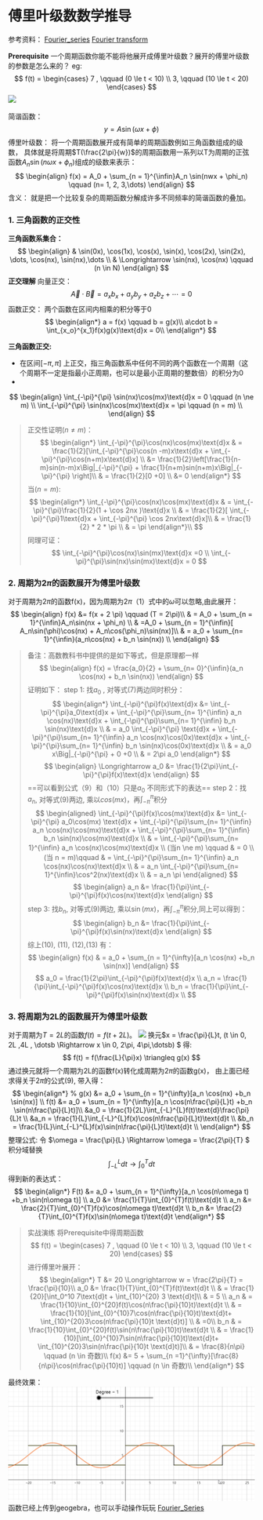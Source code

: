 # 傅里叶级数数学推导
参考资料：
[Fourier_series](https://en.wikipedia.org/wiki/Fourier_series)
[Fourier transform](https://en.wikipedia.org/wiki/Fourier_transform)

**Prerequisite**
一个周期函数你能不能将他展开成傅里叶级数？展开的傅里叶级数的参数是怎么来的？ 
eg: 
$$
f(t) = 
\begin{cases}
    7 ,  \qquad (0 \le t < 10) \\
    3, \qquad   (10 \le t < 20)
\end{cases}
$$
![](./AlgebraImage/periodical_function.png)

简谐函数： $$ y = A \sin(\omega x + \phi)$$
傅里叶级数： 将一个周期函数展开成有简单的周期函数例如三角函数组成的级数， 具体就是将周期$T(\frac{2\pi}{w})$的周期函数用一系列以T为周期的正弦函数$A_n\sin(n \omega x + \phi_n)$组成的级数来表示：
$$
\begin{align}
f(x) = A_0  + \sum_{n = 1}^{\infin}A_n \sin(nwx + \phi_n) \qquad (n= 1, 2, 3,\dots)    
\end{align}
$$
含义： 就是把一个比较复杂的周期函数分解成许多不同频率的简谐函数的叠加。

### 1. 三角函数的正交性
**三角函数系集合：**
$$
\begin{align}
    & \sin(0x), \cos(1x), \cos(x), \sin(x), \cos(2x), \sin(2x), \dots, \cos(nx), \sin(nx),\dots \\
    & \Longrightarrow \sin(nx), \cos(nx)    \qquad   (n \in N)
\end{align}
$$
**正交理解**
向量正交：
$$\overrightarrow{A}\cdot \overrightarrow{B} = a_xb_x+ a_yb_y + a_zb_z+ \dotsb = 0$$
函数正交：
两个函数在区间内相乘的积分等于0
$$
\begin{align*}
    a = f(x)  \qquad   b = g(x)\\
    a\cdot b = \int_{x_o}^{x_1}f(x)g(x)\text{d}x = 0\\
\end{align*}
$$

**三角函数正交:**
* 在区间$[-\pi, \pi]$ 上正交，指三角函数系中任何不同的两个函数在一个周期（这个周期不一定是指最小正周期，也可以是最小正周期的整数倍）的积分为0
* 
$$
\begin{align}
    \int_{-\pi}^{\pi} \sin(nx)\cos(mx)\text{d}x = 0  \qquad (n \ne m) \\
    \int_{-\pi}^{\pi} \sin(nx)\cos(mx)\text{d}x = \pi \qquad (n = m) \\
\end{align}
$$
>正交性证明$(n \ne m)$：
$$
\begin{align*}
    \int_{-\pi}^{\pi}\cos(nx)\cos(mx)\text{d}x & = \frac{1}{2}[\int_{-\pi}^{\pi}\cos(n -m)x\text{d}x + \int_{-\pi}^{\pi}\cos(n+m)x\text{d}x] \\
    &= \frac{1}{2}\left[\frac{1}{n-m}sin(n-m)x\Big|_{-\pi}^{\pi} + \frac{1}{n+m}sin(n+m)x\Big|_{-\pi}^{\pi} \right]\\
    & = \frac{1}{2}[0 +0] \\
    &= 0
\end{align*}
$$
当$(n = m)$:
$$
\begin{align*}
\int_{-\pi}^{\pi}\cos(nx)\cos(mx)\text{d}x  & = \int_{-\pi}^{\pi}\frac{1}{2}(1 + \cos 2nx )\text{d}x \\
& = \frac{1}{2}[ \int_{-\pi}^{\pi}1\text{d}x + \int_{-\pi}^{\pi} \cos 2nx\text{d}x]\\
& = \frac{1}{2} * 2 * \pi \\
& = \pi
\end{align*}\\
$$
同理可证： 
$$
\int_{-\pi}^{\pi}\cos(nx)\sin(mx)\text{d}x =0  \\
\int_{-\pi}^{\pi}\sin(nx)\sin(mx)\text{d}x = 0
$$
  
### 2. 周期为$2\pi$的函数展开为傅里叶级数
对于周期为$2\pi$的函数f(x)，因为周期为$2\pi$（1）式中的$\omega$可以忽略,由此展开：
$$
\begin{align}
    f(x) &= f(x + 2 \pi) \qquad   (T = 2\pi)\\
    & = A_0 + \sum_{n = 1}^{\infin}A_n\sin(nx + \phi_n) \\
    & =A_0 + \sum_{n = 1}^{\infin}[ A_n\sin(\phi)\cos(nx) + A_n\cos(\phi_n)\sin(nx)]\\
    & = a_0 + \sum_{n= 1}^{\infin}(a_n\cos(nx) + b_n \sin(nx)) \\
\end{align}
$$
>备注：高数教科书中提供的是如下等式，但是原理都一样
$$
\begin{align}
    f(x) = \frac{a_0}{2} + \sum_{n= 0}^{\infin}(a_n \cos(nx) + b_n \sin(nx))
\end{align}
$$
证明如下：
step 1: 找$a_0$ , 对等式(7)两边同时积分：
$$
\begin{align*}
    \int_{-\pi}^{\pi}f(x)\text{d}x &= \int_{-\pi}^{\pi}a_0\text{d}x + \int_{-\pi}^{\pi}\sum_{n= 1}^{\infin} a_n \cos(nx)\text{d}x +  \int_{-\pi}^{\pi}\sum_{n= 1}^{\infin} b_n \sin(nx)\text{d}x \\
    & = a_0 \int_{-\pi}^{\pi} \text{d}x + \int_{-\pi}^{\pi}\sum_{n= 1}^{\infin} a_n \cos(nx)\cos(0x)\text{d}x +  \int_{-\pi}^{\pi}\sum_{n= 1}^{\infin} b_n \sin(nx)\cos(0x)\text{d}x \\
    & = a_0 x\Big|_{-\pi}^{\pi} + 0 +0 \\
    & = 2\pi a_0 
\end{align*}
$$
$$
\begin{align}
    \Longrightarrow a_0 &= \frac{1}{2\pi}\int_{-\pi}^{\pi}f(x)\text{d}x  
\end{align}
$$
> ==可以看到公式（9）和（10）只是$a_0$ 不同形式下的表达==
>step 2：找$a_n$, 对等式(9)两边, 乘以$cos(mx)$，再$\int_{-\pi}^{\pi}$积分
$$
\begin{aligned}
     \int_{-\pi}^{\pi}f(x)\cos(mx)\text{d}x &=  \int_{-\pi}^{\pi} a_0\cos(mx) \text{d}x + \int_{-\pi}^{\pi}\sum_{n= 1}^{\infin} a_n \cos(nx)\cos(mx)\text{d}x +  \int_{-\pi}^{\pi}\sum_{n= 1}^{\infin} b_n \sin(nx)\cos(mx)\text{d}x \\
     & = \int_{-\pi}^{\pi}\sum_{n= 1}^{\infin} a_n \cos(nx)\cos(mx)\text{d}x  \\
     (当n \ne m) \qquad  & = 0 \\
 (当 n = m)\qquad & = \int_{-\pi}^{\pi}\sum_{n= 1}^{\infin} a_n \cos(nx)\cos(nx)\text{d}x \\
 & = a_n \int_{-\pi}^{\pi}\sum_{n= 1}^{\infin}\cos^2(nx)\text{d}x \\
 & = a_n \pi
\end{aligned}
$$
$$
\begin{align}
    a_n &= \frac{1}{\pi}\int_{-\pi}^{\pi}f(x)\cos(nx)\text{d}x  
\end{align}
$$
>step 3: 找$b_n$, 对等式(9)两边, 乘以$\sin(mx)$，再$\int_{-\pi}^{\pi}$积分,同上可以得到：
$$
\begin{align}
    b_n &= \frac{1}{\pi}\int_{-\pi}^{\pi}f(x)\sin(nx)\text{d}x  
\end{align}
$$
综上(10), (11), (12),(13) 有：
$$
\begin{align}
    f(x) & = a_0 + \sum_{n = 1}^{\infty}[a_n \cos(nx) +b_n \sin(nx)]    
\end{align}
$$ 
$$
a_0 = \frac{1}{2\pi}\int_{-\pi}^{\pi}f(x)\text{d}x \\
a_n = \frac{1}{\pi}\int_{-\pi}^{\pi}f(x)\cos(nx)\text{d}x \\
b_n = \frac{1}{\pi}\int_{-\pi}^{\pi}f(x)\sin(nx)\text{d}x \\
$$


### 3. 将周期为2L的函数展开为傅里叶级数
对于周期为$T = 2L$的函数$f(t) = f(t+2L)$。
![](./AlgebraImage/function_transform.png)
换元$x = \frac{\pi}{L}t, (t \in 0, 2L ,4L , \dotsb \Rightarrow  x \in 0, 2\pi, 4\pi,\dotsb) $ 得:
$$
 f(t) = f(\frac{L}{\pi}x) \triangleq  g(x)
$$
通过换元就将一个周期为2L的函数f(x)转化成周期为$2\pi$的函数g(x)， 由上面已经求得关于$2\pi$的公式(9), 带入得：
$$
\begin{align*}
    % g(x) &=  a_0 + \sum_{n = 1}^{\infty}[a_n \cos(nx) +b_n \sin(nx)] \\
    f(t) &= a_0 + \sum_{n = 1}^{\infty}[a_n \cos(n\frac{\pi}{L}t) +b_n \sin(n\frac{\pi}{L}t)]\\
    &a_0 = \frac{1}{2L}\int_{-L}^{L}f(t)\text{d}\frac{\pi}{L}t      \\
    &a_n = \frac{1}{L}\int_{-L}^{L}f(x)\cos(n\frac{\pi}{L}t)\text{d}t    \\
    &b_n = \frac{1}{L}\int_{-L}^{L}f(x)\sin(n\frac{\pi}{L}t)\text{d}t    \\
\end{align*}
$$
整理公式: 令 $\omega = \frac{\pi}{L} \Rightarrow \omega =  \frac{2\pi}{T} $ 积分域替换
$$\int_{-L}^{L}dt \longrightarrow  \int_{0}^{T}dt $$
得到新的表达式：
$$
\begin{align*}
    F(t) &= a_0 + \sum_{n = 1}^{\infty}[a_n \cos(n\omega t) +b_n \sin(n\omega t)]  \\
    a_0 &= \frac{1}{T}\int_{0}^{T}f(t)\text{d}t \\
    a_n &= \frac{2}{T}\int_{0}^{T}f(x)\cos(n\omega t)\text{d}t \\
    b_n &= \frac{2}{T}\int_{0}^{T}f(x)\sin(n\omega t)\text{d}t 
\end{align*}
$$
>实战演练
将Prerequisite中得周期函数
$$
f(t) = 
\begin{cases}
    7 ,  \qquad (0 \le t < 10) \\
    3, \qquad   (10 \le t < 20)
\end{cases}
$$
进行傅里叶展开：
$$
\begin{align*}
    T &= 20 \Longrightarrow w = \frac{2\pi}{T} = \frac{\pi}{10}\\   
    a_0 &= \frac{1}{T}\int_{0}^{T}f(t)\text{d}t \\
    & = \frac{1}{20}[\int_0^10 7\text{d}t + \int_{10}^{20} 3 \text{d}t]\\
    & = 5 \\
    a_n & = \frac{1}{10}\int_{0}^{20}f(t)\cos(n\frac{\pi}{10}t)\text{d}t \\
    & = \frac{1}{10}[\int_{0}^{10}7\cos(n\frac{\pi}{10}t)\text{d}t+ \int_{10}^{20}3\cos(n\frac{\pi}{10}t \text{d}t)] \\
    & =0\\
    b_n & = \frac{1}{10}\int_{0}^{20}f(t)\sin(n\frac{\pi}{10}t)\text{d}t \\
    & = \frac{1}{10}[\int_{0}^{10}7\sin(n\frac{\pi}{10}t)\text{d}t+ \int_{10}^{20}3\sin(n\frac{\pi}{10}t \text{d}t)]\\
    & = \frac{8}{n\pi}  \qquad  (n \in 奇数)\\
    f(x) &= 5 + \sum_{n =1}^{\infty}[\frac{8}{n\pi}\cos(n\frac{\pi}{10}t)] \qquad (n \in 奇数)\\
\end{align*}
$$


最终效果：
![](./AlgebraImage/Fourier_Series.gif)
函数已经上传到geogebra，也可以手动操作玩玩
[Fourier_Series](https://www.geogebra.org/classic/hqfuwvxe)

